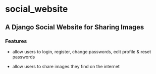 # social_website

## A Django Social Website for Sharing Images

### Features

- allow users to login, register, change passwords, edit profile & reset passwords

- allow users to share images they find on the internet
